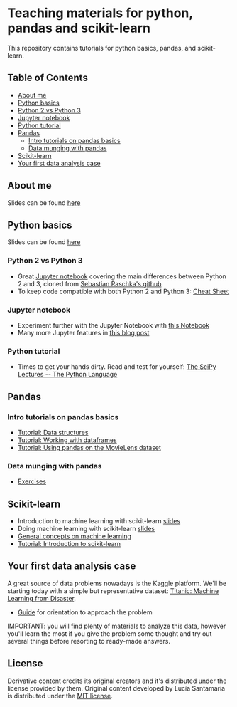 # Teaching materials for python, pandas and scikit-learn
This repository contains tutorials for python basics, pandas, and scikit-learn.

## Table of Contents

 * [About me](#about-me)
 * [Python basics](#python-basics)
  * [Python 2 vs Python 3](#python-2-vs-python-3)
  * [Jupyter notebook](#jupyter-notebook)
  * [Python tutorial](#python-tutorial)
 * [Pandas](#pandas)
 	* [Intro tutorials on pandas basics](#intro-tutorials-on-pandas-basics)
 	* [Data munging with pandas](#data-munging-with-pandas)
 * [Scikit-learn](#scikit-learn)
 * [Your first data analysis case](#your-first-data-analysis-case)


## About me
Slides can be found [here](http://slides.com/luciasantamaria/about#/)

## Python basics
Slides can be found [here](https://slides.com/luciasantamaria/introtopython-pythonproglanguage/)

### Python 2 vs Python 3

 * Great [Jupyter notebook](https://github.com/luciasantamaria/pandas-tutorial/blob/master/key_differences_between_python_2_and_3.ipynb) covering the main differences between Python 2 and 3, cloned from [Sebastian Raschka's github](https://github.com/rasbt)
 * To keep code compatible with both Python 2 and Python 3: [Cheat Sheet](http://python-future.org/compatible_idioms.html#cheat-sheet-writing-python-2-3-compatible-code)

### Jupyter notebook

 * Experiment further with the Jupyter Notebook with [this Notebook](http://nbviewer.ipython.org/github/ipython/ipython/blob/2.x/examples/Notebook/Running%20Code.ipynb)
 * Many more Jupyter features in [this blog post](http://arogozhnikov.github.io/2016/09/10/jupyter-features.html) 
 
### Python tutorial 
 
 * Times to get your hands dirty. Read and test for yourself: [The SciPy Lectures -- The Python Language](http://scipy-lectures.github.io/intro/language/python_language.html)

## Pandas 

### Intro tutorials on pandas basics

 * [Tutorial: Data structures](https://github.com/luciasantamaria/pandas-tutorial/blob/master/intro-to-pandas-1-Data-Structures.ipynb)
 * [Tutorial: Working with dataframes](https://github.com/luciasantamaria/pandas-tutorial/blob/master/intro-to-pandas-2-Working-With-DataFrames.ipynb)
 * [Tutorial: Using pandas on the MovieLens dataset](https://github.com/luciasantamaria/pandas-tutorial/blob/master/intro-to-pandas-3-Pandas-On-MovieLens.ipynb)

### Data munging with pandas

 * [Exercises](https://github.com/luciasantamaria/pandas-tutorial/blob/master/data-munging-with-pandas.ipynb)

## Scikit-learn

 * Introduction to machine learning with scikit-learn [slides](http://slides.com/luciasantamaria/intro-machine-learning-scikit-learn#/)
 * Doing machine learning with scikit-learn [slides](https://github.com/luciasantamaria/pandas-tutorial/blob/master/scikit-learn.pdf)
 * [General concepts on machine learning](http://www.astroml.org/sklearn_tutorial/general_concepts.html)
 * [Tutorial: Introduction to scikit-learn](https://github.com/luciasantamaria/pandas-tutorial/blob/master/intro-to-scikit-learn-1-Basics.ipynb)

## Your first data analysis case

A great source of data problems nowadays is the Kaggle platform. We'll be starting today with a simple but representative dataset: [Titanic: Machine Learning from Disaster](https://www.kaggle.com/c/titanic).

 * [Guide](https://github.com/luciasantamaria/pandas-tutorial/blob/master/titanic-machine-learning.ipynb) for orientation to approach the problem

IMPORTANT: you will find plenty of materials to analyze this data, however you'll learn the most if you give the problem some thought and try out several things before resorting to ready-made answers. 


## License
Derivative content credits its original creators and it's distributed under the license provided by them. 
Original content developed by Lucía Santamaría is distributed under the [MIT license](https://opensource.org/licenses/MIT).


